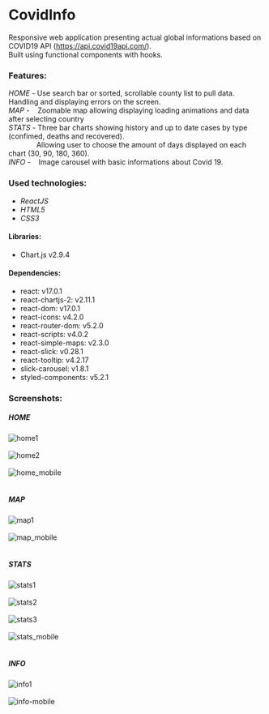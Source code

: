 # CovidInfo

Responsive web application presenting actual global informations based on COVID19 API (https://api.covid19api.com/).<br>
Built using functional components with hooks.

### Features:

_HOME_ - Use search bar or sorted, scrollable county list to pull data. Handling and displaying errors on the screen.<br>
_MAP_ - &nbsp;&nbsp;&nbsp;Zoomable map allowing displaying loading animations and data after selecting country<br>
_STATS_ - Three bar charts showing history and up to date cases by type (confimed, deaths and recovered).
<br>&nbsp;&nbsp;&nbsp;&nbsp;&nbsp;&nbsp;&nbsp;&nbsp;&nbsp;&nbsp;&nbsp;&nbsp;&nbsp;
Allowing user to choose the amount of days displayed on each chart (30, 90, 180, 360).<br>
_INFO_ - &nbsp;&nbsp;&nbsp;Image carousel with basic informations about Covid 19.

### Used technologies:

- _ReactJS_
- _HTML5_
- _CSS3_

#### Libraries:

- Chart.js v2.9.4

#### Dependencies:

- react: v17.0.1
- react-chartjs-2: v2.11.1
- react-dom: v17.0.1
- react-icons: v4.2.0
- react-router-dom: v5.2.0
- react-scripts: v4.0.2
- react-simple-maps: v2.3.0
- react-slick: v0.28.1
- react-tooltip: v4.2.17
- slick-carousel: v1.8.1
- styled-components: v5.2.1

### Screenshots:

##### HOME

![home1](src/screenshots/home1.png?raw=true) <br/><br/>
![home2](src/screenshots/home2.png?raw=true) <br/><br/>
![home_mobile](src/screenshots/home_mobile.png?raw=true) <br/><br/>

##### MAP

![map1](src/screenshots/map1.png?raw=true) <br/><br/>
![map_mobile](src/screenshots/map_mobile.png?raw=true) <br/><br/>

##### STATS

![stats1](src/screenshots/stats1.png?raw=true) <br/><br/>
![stats2](src/screenshots/stats2.png?raw=true) <br/><br/>
![stats3](src/screenshots/stats3.png?raw=true) <br/><br/>
![stats_mobile](src/screenshots/stats_mobile.png?raw=true) <br/><br/>

##### INFO

![info1](src/screenshots/info1.png?raw=true) <br/><br/>
![info-mobile](src/screenshots/info_mobile.png?raw=true) <br/><br/>
